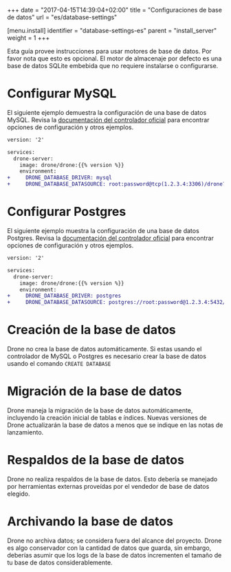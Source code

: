 +++
date = "2017-04-15T14:39:04+02:00"
title = "Configuraciones de base de datos"
url = "es/database-settings"

[menu.install]
  identifier = "database-settings-es"
  parent = "install_server"
  weight = 1
+++

Esta guía provee instrucciones para usar motores de base de datos. Por favor nota que esto es opcional. El motor de almacenaje por defecto es una base de datos SQLite embebida que no requiere instalarse o configurarse.

# Configurar MySQL

El siguiente ejemplo demuestra la configuración de una base de datos MySQL. Revisa la [documentación del controlador oficial](https://github.com/go-sql-driver/mysql#dsn-data-source-name) para encontrar opciones de configuración y otros ejemplos.

```diff
version: '2'

services:
  drone-server:
    image: drone/drone:{{% version %}}
    environment:
+     DRONE_DATABASE_DRIVER: mysql
+     DRONE_DATABASE_DATASOURCE: root:password@tcp(1.2.3.4:3306)/drone?parseTime=true
```

# Configurar Postgres

El siguiente ejemplo muestra la configuración de una base de datos Postgres. Revisa la [documentación del controlador oficial](https://www.postgresql.org/docs/current/static/libpq-connect.html#LIBPQ-CONNSTRING) para encontrar opciones de configuración y otros ejemplos.

```diff
version: '2'

services:
  drone-server:
    image: drone/drone:{{% version %}}
    environment:
+     DRONE_DATABASE_DRIVER: postgres
+     DRONE_DATABASE_DATASOURCE: postgres://root:password@1.2.3.4:5432/postgres?sslmode=disable
```

# Creación de la base de datos

Drone no crea la base de datos automáticamente. Si estas usando el controlador de MySQL o Postgres es necesario crear la base de datos usando el comando `CREATE DATABASE`

# Migración de la base de datos

Drone maneja la migración de la base de datos automáticamente, incluyendo la creación inicial de tablas e índices. Nuevas versiones de Drone actualizarán la base de datos a menos que se indique en las notas de lanzamiento.

# Respaldos de la base de datos

Drone no realiza respaldos de la base de datos. Esto debería se manejado por herramientas externas proveídas por el vendedor de base de datos elegido.

# Archivando la base de datos

Drone no archiva datos; se considera fuera del alcance del proyecto. Drone es algo conservador con la cantidad de datos que guarda, sin embargo, deberías asumir que los logs de la base de datos incrementen el tamaño de tu base de datos considerablemente.
